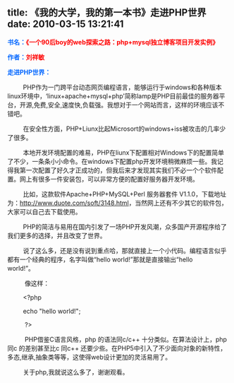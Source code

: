 title: 《我的大学，我的第一本书》走进PHP世界
date: 2010-03-15 13:21:41
---

<p>
	<strong><font color="#0066ff">书名：</font><font color="#ff0000">《一个90后boy的web探索之路：php+mysql独立博客项目开发实例》</font></strong></p>
<p>
	<strong><font color="#0066ff">作者：</font><font color="#ff0000">刘祥敏</font></strong></p>
<p>
	<strong><font color="#0066ff">走进PHP世界：</font></strong></p>
<p>
	&nbsp;&nbsp;&nbsp;&nbsp;&nbsp;&nbsp;&nbsp;&nbsp; PHP作为一门跨平台动态网页编程语言，能够运行于windows和各种版本linux环境中，&lsquo;linux+apache+mysql+php&rsquo;简称lamp是PHP目前最佳的服务器平台，开源,免费,安全,速度快,负载强。我想对于一个网站而言，这样的环境应该不错吧。</p>
<p>
	&nbsp;&nbsp;&nbsp;&nbsp;&nbsp;&nbsp;&nbsp;&nbsp; 在安全性方面，PHP+Liunx比起Microsort的windows+iss被攻击的几率少了很多。</p>
<p>
	&nbsp;&nbsp;&nbsp;&nbsp;&nbsp;&nbsp;&nbsp;&nbsp; 本地开发环境配置的难易，PHP在liunx下配置相对Windows下的配置简单了不少，一条条小小命令。在windows下配置php开发环境稍微麻烦一些。我记得我第一次配置了好久才正成功的，但我后来才发现其实我们不必一个个软件配置。网上有很多一件安装包，可以非常方便的配置好服务器开发环境。</p>
<p>
	&nbsp;&nbsp;&nbsp;&nbsp;&nbsp;&nbsp;&nbsp;&nbsp; 比如，这款软件Apache+PHP+MySQL+Perl 服务器套件 V1.1.0，下载地址为：<a href="http://www.duote.com/soft/3148.html" target="_blank">http://www.duote.com/soft/3148.html</a>，当然网上还有不少其它的软件包，大家可以自己去下载使用。</p>
<p>
	&nbsp;&nbsp;&nbsp;&nbsp;&nbsp;&nbsp;&nbsp;&nbsp; PHP的简洁与易用在国内引发了一场PHP开发风潮，众多国产开源程序给了我们更多的选择，并且改变了世界。</p>
<p>
	&nbsp;&nbsp;&nbsp;&nbsp;&nbsp;&nbsp;&nbsp;&nbsp; 说了这么多，还是没有说到重点哈，那就直接上一个小代码。编程语言似乎都有一个经典的程序，名字叫做&ldquo;hello world!&rdquo;那就是直接输出&ldquo;hello world!&rdquo;。&nbsp;&nbsp;&nbsp;&nbsp;&nbsp;&nbsp;&nbsp;&nbsp;</p>
<p>
	&nbsp;&nbsp;&nbsp;&nbsp;&nbsp;&nbsp;&nbsp;&nbsp;&nbsp; 像这样：</p>
<p>
	&nbsp;&nbsp;&nbsp;&nbsp;&nbsp;&nbsp;&nbsp;&nbsp; &lt;?php</p>
<p>
	&nbsp;&nbsp;&nbsp;&nbsp;&nbsp;&nbsp;&nbsp;&nbsp; echo &quot;hello world!&quot;;</p>
<p>
	&nbsp;&nbsp;&nbsp;&nbsp;&nbsp;&nbsp;&nbsp;&nbsp;&nbsp; ?&gt;</p>
<p>
	&nbsp;&nbsp;&nbsp;&nbsp;&nbsp;&nbsp;&nbsp;&nbsp;&nbsp; PHP借鉴C语言风格，php 的语法同c/c++ 十分类似。在算法设计上，php 同c 的差别甚至比c 同c++ 还要少些。在PHP5中引入了不少面向对象的新特性，多态,继承,抽象类等等，这使得web设计更加的灵活易用了。</p>
<p>
	&nbsp;&nbsp;&nbsp;&nbsp;&nbsp;&nbsp;&nbsp;&nbsp; 关于php,我就说这么多了，谢谢观看。</p>